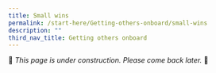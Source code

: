 ```yaml
---
title: Small wins
permalink: /start-here/Getting-others-onboard/small-wins
description: ""
third_nav_title: Getting others onboard
---
```

🚧 *This page is under construction. Please come back later.* 🚧